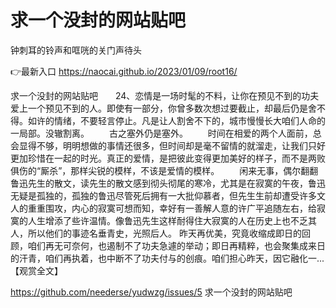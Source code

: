 # 求一个没封的网站贴吧
钟刺耳的铃声和哐咣的关门声待头

👉最新入口 https://naocai.github.io/2023/01/09/root16/

求一个没封的网站贴吧　　24、恋情是一场时髦的不料，让你在预见不到的功夫爱上一个预见不到的人。即使有一部分，你曾多数次想过要截止，却最后仍是舍不得。如许的情绪，不要轻言停止。凡是让人割舍不下的，城市慢慢长大咱们人命的一局部。没辙割离。
　　古之塞外仍是塞外。
　　时间在相爱的两个人面前，总会显得不够，明明想做的事情还很多，但时间却是毫不留情的就溜走，让我们只好更加珍惜在一起的时光。真正的爱情，是把彼此变得更加美好的样子，而不是两败俱伤的“厮杀”，那样尖锐的模样，不该是爱情的模样。
　　闲来无事，偶尔翻翻鲁迅先生的散文，读先生的散文感到彻头彻尾的寒冷，尤其是在寂寞的午夜，鲁迅无疑是孤独的，孤独的鲁迅尽管死后拥有一大批仰慕者，但先生生前却遭受许多文人的重重围攻，内心的寂寞可想而知，幸好有一善解人意的许广平追随左右，给寂寞的人生增添了些许温情。像鲁迅先生这样耐得住大寂寞的人在历史上也不乏其人，所以他们的事迹名垂青史，光照后人。
昨天再优美，究竟收缩成即日的回顾，咱们再无可奈何，也遏制不了功夫急遽的举动；即日再精粹，也会聚集成来日的汗青，咱们再执着，也中断不了功夫付与的创痕。咱们担心昨天，因它融化一...【观赏全文】

https://github.com/neederse/yudwzg/issues/5
求一个没封的网站贴吧
